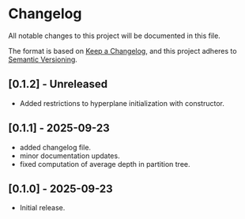 # Changelog

All notable changes to this project will be documented in this file.

The format is based on [Keep a Changelog](https://keepachangelog.com/en/1.1.0/),
and this project adheres to [Semantic Versioning](https://semver.org/spec/v2.0.0.html).

## [0.1.2] - Unreleased
- Added restrictions to hyperplane initialization with constructor.

## [0.1.1] - 2025-09-23

- added changelog file.
- minor documentation updates.
- fixed computation of average depth in partition tree.

## [0.1.0] - 2025-09-23

- Initial release.